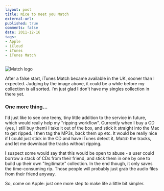 ```yaml
---
layout: post
title: Nice to meet you Match
external-url: 
published: true
comments: false
date: 2011-12-16
tags:
- Apple
- iCloud
- iTunes
- iTunes Match
---
```


![Match logo][1]

After a false start, iTunes Match became available in the UK, sooner than I expected. Judging by the image above, it could be a while before my collection is all sorted. I'm just glad I don't have my singles collection in there yet.

### One more thing...

I'd just like to see one teeny, tiny little addition to the service in future, which would really help my "ripping workflow". Currently when I buy a CD (yes, I still buy them) I take it out of the box, and stick it straight into the Mac to get ripped. I then tag the MP3s, back them up etc. It would be really nice if I could just stick in the CD and have iTunes detect it, *Match* the tracks, and let me download the tracks without ripping.

I suspect some would say that this would be open to abuse - a user could borrow a stack of CDs from their friend, and stick them in one by one to build up their own "legitimate" collection. In the end though, it only saves the time-consuming rip. Those people will probably just grab the audio files from their friend anyway.

So, come on Apple: just one more step to make life a little bit simpler.

[1]: http://content.chatswood.org.uk/photo/2011/12/iTunesMatch.png "Waiting..."
